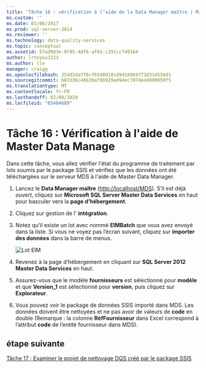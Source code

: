 ```yaml
---
title: 'Tâche 16 : vérification à l’aide de la Data Manager maître | Microsoft Docs'
ms.custom: ''
ms.date: 03/06/2017
ms.prod: sql-server-2014
ms.reviewer: ''
ms.technology: data-quality-services
ms.topic: conceptual
ms.assetid: 57ad9d3e-8f95-4df6-af01-c291ccf49164
author: lrtoyou1223
ms.author: lle
manager: craigg
ms.openlocfilehash: 35dd2da7f6cf6598918cd9d109b97f3d314556d1
ms.sourcegitcommit: b87d36c46b39af8b929ad94ec707dee8800950f5
ms.translationtype: MT
ms.contentlocale: fr-FR
ms.lasthandoff: 02/08/2020
ms.locfileid: "65484689"
---
```

# <a name="task-16-verifying-with-master-data-manager"></a>Tâche 16 : Vérification à l'aide de Master Data Manage
  Dans cette tâche, vous allez vérifier l'état du programme de traitement par lots soumis par le package SSIS et vérifiez que les données ont été téléchargées sur le serveur MDS à l'aide de Master Data Manager.  
  
1.  Lancez le **Data Manager maître** ([http://localhost/MDS](http://localhost/MDS)). S’il est déjà ouvert, cliquez sur **Microsoft SQL Server Master Data Services** en haut pour basculer vers la **page d’hébergement**.  
  
2.  Cliquez sur gestion de l' **intégration**.  
  
3.  Notez qu’il existe un lot avec nommé **EIMBatch** que vous avez envoyé dans la liste. Si vous ne voyez pas l’écran suivant, cliquez sur **importer des données** dans la barre de menus.  
  
     ![Lot EIM](../../2014/tutorials/media/et-verifyingwithmasterdatamanager.jpg "Lot EIM")  
  
4.  Revenez à la page d’hébergement en cliquant sur **SQL Server 2012 Master Data Services** en haut.  
  
5.  Assurez-vous que le modèle **fournisseurs** est sélectionné pour **modèle** et que **Version_1** est sélectionné pour **version**, puis cliquez sur **Explorateur**.  
  
6.  Vous pouvez voir le package de données SSIS importé dans MDS. Les données doivent être nettoyées et ne pas avoir de valeurs de **code** en double (Remarque : la colonne **RéfFournisseur** dans Excel correspond à l’attribut **code** de l’entité fournisseur dans MDS).  
  
## <a name="next-step"></a>étape suivante  
 [Tâche 17 : Examiner le projet de nettoyage DQS créé par le package SSIS](../../2014/tutorials/task-17-reviewing-dqs-cleansing-project-created-by-the-ssis-package.md)  
  
  
